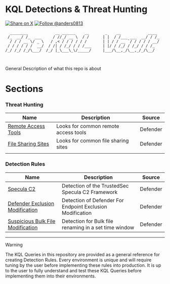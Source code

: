 # KQL Detections & Threat Hunting

[![Share on X](https://img.shields.io/twitter/url/http/shields.io.svg?style=social)](https://twitter.com/intent/tweet?text={text}&url={url}) [![Follow @anders0813](https://img.shields.io/twitter/follow/anders0813)](https://twitter.com/anders0813)
```
  ________            __ ______    __       _    __            ____ 
 /_  __/ /_  ___     / //_/ __ \  / /      | |  / /___ ___  __/ / /_
  / / / __ \/ _ \   / ,< / / / / / /       | | / / __ `/ / / / / __/
 / / / / / /  __/  / /| / /_/ / / /___     | |/ / /_/ / /_/ / / /_  
/_/ /_/ /_/\___/  /_/ |_\___\_\/_____/     |___/\__,_/\__,_/_/\__/  
                                                                    
                                                  
```
General Description of what this repo is about

# Sections
### Threat Hunting
| Name | Description | Source |
|------|-------------|--------|
| [Remote Access Tools](https://github.com/Anders-Sec/KQL-Vault/blob/main/Threat%20Hunts/Remote-Access-Tools.md) |Looks for common remote access tools|Defender|
|[File Sharing Sites](https://github.com/Anders-Sec/KQL-Vault/blob/main/Threat%20Hunts/File-Sharing-Sites.md)|Looks for common file sharing sites|Defender|
|      |             |        |

### Detection Rules
| Name | Description | Source |
|------|-------------|--------|
| [Specula C2](https://github.com/Anders-Sec/KQL-Vault/blob/main/Detection%20Rules/Specula-C2-Detection.md) | Detection of the TrustedSec Specula C2 Framework | Defender|
| [Defender Exclusion Modification](https://github.com/Anders-Sec/KQL-Vault/blob/main/Detection%20Rules/Defender-Exclusion-Modification.md) | Detection of Defender For Endpoint Exclusion Modification |Defender|
| [Suspicious Bulk File Modification](https://github.com/Anders-Sec/KQL-Vault/blob/main/Detection%20Rules/Bulk-File-Modification.md)  | Detection for Bulk file renaming in a set time window | Defender |

---
> [!WARNING]  
> The KQL Queries in this repository are provided as a general reference for creating Detection Rules. Every environment is unique and will require tuning by the user before implementing these rules into production. It is up to the user to fully understand and test these KQL Queries before implementing them into their environments.
